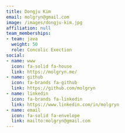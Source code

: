 ```yaml
---
title: Dongju Kim
email: molgryn@gmail.com
image: /images/dongju-kim.jpg
affiliation: null
team_memberships:
- team: java
  weight: 50
  role: Concolic Exection
social:
- name: www
  icon: fa-solid fa-house
  link: https://molgryn.me/
- name: github
  icon: fa-brands fa-github
  link: https://github.com/molgryn
- name: linkedin
  icon: fa-brands fa-linkedin
  link: https://www.linkedin.com/in/molgryn
- name: email
  icon: fa-solid fa-envelope
  link: mailto:molgryn@gmail.com
---
```



